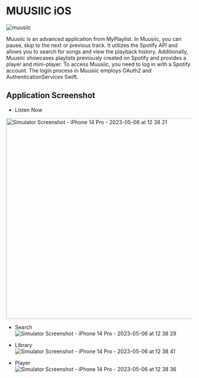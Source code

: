 #  MUUSIIC iOS

![muusiic](https://github.com/mhmmdvg/muusiic-swiftui/assets/57744555/65762258-c43b-4500-b17a-6331de2a9634)

Muusiic is an advanced application from MyPlaylist. In Muusiic, you can pause, skip to the next or previous track. It utilizes the Spotify API and allows you to search for songs and view the playback history. Additionally, Muusiic showcases playlists previously created on Spotify and provides a player and mini-player. To access Muusiic, you need to log in with a Spotify account. The login process in Muusiic employs OAuth2 and AuthenticationServices Swift.

## Application Screenshot

- Listen Now
<img width="540" alt="Simulator Screenshot - iPhone 14 Pro - 2023-05-06 at 12 38 21" src="https://github.com/mhmmdvg/muusiic-swiftui/assets/57744555/7fa5ac82-d94b-44ff-82b8-033d575ca925">
<!-- ![Simulator Screenshot - iPhone 14 Pro - 2023-05-06 at 12 38 21](https://github.com/mhmmdvg/muusiic-swiftui/assets/57744555/7fa5ac82-d94b-44ff-82b8-033d575ca925) -->

- Search
![Simulator Screenshot - iPhone 14 Pro - 2023-05-06 at 12 38 29](https://github.com/mhmmdvg/muusiic-swiftui/assets/57744555/40184d4b-b242-435c-8be5-0765055d7f03)

- Library
![Simulator Screenshot - iPhone 14 Pro - 2023-05-06 at 12 38 41](https://github.com/mhmmdvg/muusiic-swiftui/assets/57744555/c1fb48ff-030f-4eaa-943b-1ccf3c559b86)

- Player
![Simulator Screenshot - iPhone 14 Pro - 2023-05-06 at 12 38 36](https://github.com/mhmmdvg/muusiic-swiftui/assets/57744555/2160838e-fcad-4ea1-bcf7-01965cd2b417)

